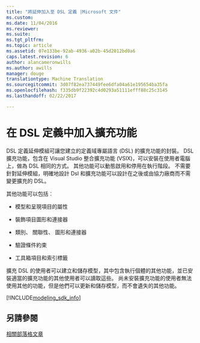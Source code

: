 ```yaml
---
title: "將延伸加入至 DSL 定義 |Microsoft 文件"
ms.custom: 
ms.date: 11/04/2016
ms.reviewer: 
ms.suite: 
ms.tgt_pltfrm: 
ms.topic: article
ms.assetid: 07e133be-92ab-4936-a02b-45d2012bd0a6
caps.latest.revision: 6
author: alancameronwills
ms.author: awills
manager: douge
translationtype: Machine Translation
ms.sourcegitcommit: 3d07f82ea737449fee6dfa04a61e195654ba35fa
ms.openlocfilehash: f335db9f22392c4d0293a51111efff88c25c3145
ms.lasthandoff: 02/22/2017

---
```

# <a name="adding-extensions-to-dsl-definitions"></a>在 DSL 定義中加入擴充功能
DSL 定義延伸模組可讓您建立的定義域專屬語言 (DSL) 的擴充功能的封裝。 DSL 擴充功能，包含在 Visual Studio 整合擴充功能 (VSIX)，可以安裝在使用者電腦上，做為 DSL 相同的方式。 其他功能可以動態啟用和停用在執行階段。 不需要針對延伸模組，明確地設計 Dsl 和擴充功能可以設計在之後或由協力廠商而不需變更擴充的 DSL。  
  
 其他功能可以包括︰  
  
-   模型和呈現項目的屬性  
  
-   裝飾項目圖形和連接器  
  
-   類別、 關聯性、 圖形和連接器  
  
-   驗證條件約束  
  
-   工具箱項目和索引標籤  
  
 擴充 DSL 的使用者可以建立和儲存模型，其中包含執行個體的其他功能，並已安裝適當的擴充功能的其他使用者可以讀取這些。 尚未安裝擴充功能的使用者無法使用其他的功能，但是他們可以更新和儲存模型，而不會遺失的其他功能。  

[!INCLUDE[modeling_sdk_info](includes/modeling_sdk_info.md)]

## <a name="see-also"></a>另請參閱  
 [相關部落格文章](https://blogs.msdn.microsoft.com/visualstudioalm/tag/code-index/)

